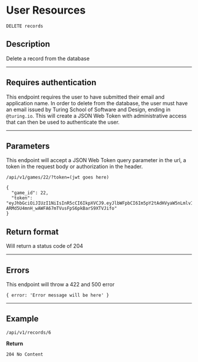 # User Resources

    DELETE records

## Description
Delete a record from the database

***

## Requires authentication
This endpoint requires the user to have submitted their email and application name.  In order to delete from the database, the user must have an email issued by Turing School of Software and Design, ending in `@turing.io`.  This will create a JSON Web Token with administrative access that can then be used to authenticate the user.

***

## Parameters
This endpoint will accept a JSON Web Token query parameter in the url, a token in the request body or authorization in the header.

    /api/v1/games/22/?token=(jwt goes here)


```
{
  "game_id": 22,
  "token": "eyJhbGciOiJIUzI1NiIsInR5cCI6IkpXVCJ9.eyJlbWFpbCI6Im5pY2tAdHVyaW5nLmlvIiwiYXBwTmFtZSI6InNwZWVkcnVubmluZyIsImFkbWluIjp0cnVlLCJpYXQiOjE1MTMyOTk5MzgsImV4cCI6MTUxMzQ3MjczOH0.Q-ARMd5U4mnH_wAWFA67mTVusFpS6pkBarS9XTVJifo"
}
```

## Return format

Will return a status code of 204
***

## Errors
This endpoint will throw a 422 and 500 error

``
{
  error: 'Error message will be here'
}
``

***

## Example

    /api/v1/records/6

**Return**

`204 No Content`

